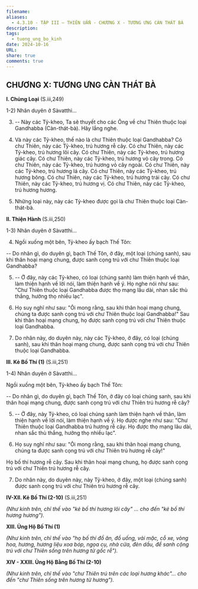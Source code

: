 ```yaml
---
filename: 
aliases:
  - 4.3.10 - TẬP III – THIÊN UẨN - CHƯƠNG X - TƯƠNG ƯNG CÀN THÁT BÀ
description: 
tags:
  - tuong_ung_bo_kinh
date: 2024-10-16
URL: 
share: true
comments: true
---
```

## CHƯƠNG X: TƯƠNG ƯNG CÀN THÁT BÀ

**I. Chủng Loại** (S.iii,249)

1-2) Nhân duyên ở Sàvatthi...

3) -- Này các Tỷ-kheo, Ta sẽ thuyết cho các Ông về chư Thiên thuộc loại Gandhabba (Càn-thát-bà). Hãy lắng nghe.

4) Và này các Tỷ-kheo, thế nào là chư Thiên thuộc loại Gandhabba? Có chư Thiên, này các Tỷ-kheo, trú hương rễ cây. Có chư Thiên, này các Tỷ-kheo, trú hương lõi cây. Có chư Thiên, này các Tỷ-kheo, trú hương giác cây. Có chư Thiên, này các Tỷ-kheo, trú hương vỏ cây trong. Có chư Thiên, này các Tỷ-kheo, trú hương vỏ cây ngoài. Có chư Thiên, này các Tỷ-kheo, trú hương lá cây. Có chư Thiên, này các Tỷ-kheo, trú hương bông. Có chư Thiên, này các Tỷ-kheo, trú hương trái cây. Có chư Thiên, này các Tỷ-kheo, trú hương vị. Có chư Thiên, này các Tỷ-kheo, trú hương hương.

5) Những loại này, này các Tỷ-kheo được gọi là chư Thiên thuộc loại Càn-thát-bà.

**II. Thiện Hành** (S.iii,250)

1-3) Nhân duyên ở Sàvatthi...

4) Ngồi xuống một bên, Tỷ-kheo ấy bạch Thế Tôn:

-- Do nhân gì, do duyên gì, bạch Thế Tôn, ở đây, một loại (chúng sanh), sau khi thân hoại mạng chung, được sanh cọng trú với chư Thiên thuộc loại Gandhabba?

5) -- Ở đây, này các Tỷ-kheo, có loại (chúng sanh) làm thiện hạnh về thân, làm thiện hạnh về lời nói, làm thiện hạnh về ý. Họ nghe nói như sau: "Chư Thiên thuộc loại Gandhabba được thọ mạng lâu dài, nhan sắc thù thắng, hưởng thọ nhiều lạc".

6) Họ suy nghĩ như sau: "Ôi mong rằng, sau khi thân hoại mạng chung, chúng ta được sanh cọng trú với chư Thiên thuộc loại Gandhabba!" Sau khi thân hoại mạng chung, họ được sanh cọng trú với chư Thiên thuộc loại Gandhabba.

7) Do nhân này, do duyên này, này các Tỷ-kheo, ở đây, có loại (chúng sanh), sau khi thân hoại mạng chung, được sanh cọng trú với chư Thiên thuộc loại Gandhabba.

**III. Kẻ Bố Thí (1)** (S.iii,251)

1-4) Nhân duyên ở Sàvatthi...

Ngồi xuống một bên, Tỷ-kheo ấy bạch Thế Tôn:

-- Do nhân gì, do duyên gì, bạch Thế Tôn, ở đây có loại chúng sanh, sau khi thân hoại mạng chung, được sanh cọng trú với chư Thiên trú hương rễ cây?

5) -- Ở đây, này Tỷ-kheo, có loại chúng sanh làm thiện hạnh về thân, làm thiện hạnh về lời nói, làm thiện hạnh về ý. Họ được nghe như sau: "Chư Thiên thuộc loại Gandhabba trú hương rễ cây. Họ được thọ mạng lâu dài, nhan sắc thù thắng, hưởng thọ nhiều lạc".

6) Họ suy nghĩ như sau: "Ôi mong rằng, sau khi thân hoại mạng chung, chúng ta được sanh cọng trú với chư Thiên trú hương rễ cây!"

Họ bố thí hương rễ cây. Sau khi thân hoại mạng chung, họ được sanh cọng trú với chư Thiên trú hương rễ cây.

7) Do nhân này, do duyên này, này Tỷ-kheo, ở đây, một loại (chúng sanh) được sanh cọng trú với chư Thiên trú hương rễ cây.

**IV-XII. Kẻ Bố Thí (2-10)** (S.iii,251)

_(Như kinh trên, chỉ thế vào "kẻ bố thí hương lõi cây" ... cho đến "kẻ bố thí hương hương")._

**XIII. Ủng Hộ Bố Thí (1)**

_(Như kinh trên, chỉ thế vào "họ bố thí đồ ăn, đồ uống, vải mặc, cỗ xe, vòng hoa, hương, hương liệu xoa bóp, ngọa cụ, nhà cửa, đèn dầu, để sanh cộng trú với chư Thiên sống trên hương từ gốc rễ")._

**XIV - XXIII. Ủng Hộ Bằng Bố Thí (2-10)**

_(Như kinh trên, chỉ thế vào "chư Thiên trú trên các loại hương khác"... cho đến "chư Thiên sống trên hương từ hương")._